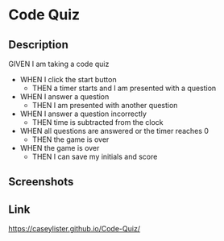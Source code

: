 # Code Quiz

## Description
GIVEN I am taking a code quiz
- WHEN I click the start button
  - THEN a timer starts and I am presented with a question
- WHEN I answer a question
  - THEN I am presented with another question
- WHEN I answer a question incorrectly
  - THEN time is subtracted from the clock
- WHEN all questions are answered or the timer reaches 0
  - THEN the game is over
- WHEN the game is over
  - THEN I can save my initials and score
  
## Screenshots

## Link
https://caseylister.github.io/Code-Quiz/
